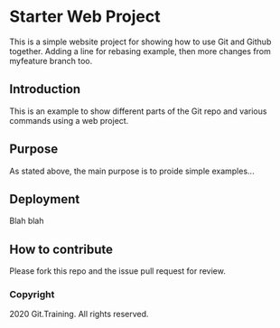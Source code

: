 # Starter Web Project
This is a simple website project for showing how to use Git and Github together. Adding a line for rebasing example, then more changes from myfeature branch too.
## Introduction
This is an example to show different parts of the Git repo and various commands using a web project.
## Purpose
As stated above, the main purpose is to proide simple examples...
## Deployment
Blah blah
## How to contribute
Please fork this repo and the issue pull request for review. 
### Copyright
2020 Git.Training. All rights reserved.